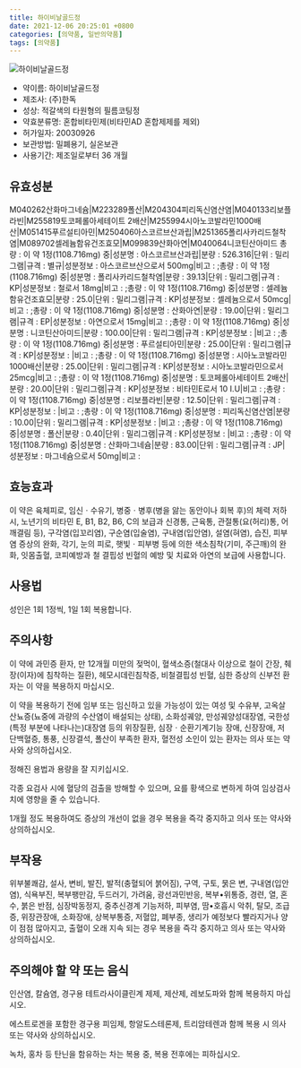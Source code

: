 ```yaml
---
title: 하이비날골드정
date: 2021-12-06 20:25:01 +0800
categories: [의약품, 일반의약품]
tags: [의약품]
---
```

![하이비날골드정](https://nedrug.mfds.go.kr/pbp/cmn/itemImageDownload/147428124064400085)

- 약이름: 하이비날골드정
- 제조사: (주)한독
- 성상: 적갈색의 타원형의 필름코팅정
- 약효분류명: 혼합비타민제(비타민AD 혼합제제를 제외)
- 허가일자: 20030926
- 보관방법: 밀폐용기, 실온보관
- 사용기간: 제조일로부터 36 개월
## 유효성분
M040262산화마그네슘|M223289폴산|M204304피리독신염산염|M040133리보플라빈|M255819토코페롤아세테이트 2배산|M255994시아노코발라민1000배산|M051415푸르설티아민|M250406아스코르브산과립|M251365폴리사카리드철착염|M089702셀레늄함유건조효모|M099839산화아연|M040064니코틴산아미드
총량 : 이 약 1정(1108.716mg) 중|성분명 : 아스코르브산과립|분량 : 526.316|단위 : 밀리그램|규격 : 별규|성분정보 : 아스코르브산으로서 500mg|비고 : ;총량 : 이 약 1정(1108.716mg) 중|성분명 : 폴리사카리드철착염|분량 : 39.13|단위 : 밀리그램|규격 : KP|성분정보 : 철로서 18mg|비고 : ;총량 : 이 약 1정(1108.716mg) 중|성분명 : 셀레늄함유건조효모|분량 : 25.0|단위 : 밀리그램|규격 : KP|성분정보 : 셀레늄으로서 50mcg|비고 : ;총량 : 이 약 1정(1108.716mg) 중|성분명 : 산화아연|분량 : 19.00|단위 : 밀리그램|규격 : EP|성분정보 : 아연으로서 15mg|비고 : ;총량 : 이 약 1정(1108.716mg) 중|성분명 : 니코틴산아미드|분량 : 100.00|단위 : 밀리그램|규격 : KP|성분정보 : |비고 : ;총량 : 이 약 1정(1108.716mg) 중|성분명 : 푸르설티아민|분량 : 25.00|단위 : 밀리그램|규격 : KP|성분정보 : |비고 : ;총량 : 이 약 1정(1108.716mg) 중|성분명 : 시아노코발라민1000배산|분량 : 25.00|단위 : 밀리그램|규격 : KP|성분정보 : 시아노코발라민으로서 25mcg|비고 : ;총량 : 이 약 1정(1108.716mg) 중|성분명 : 토코페롤아세테이트 2배산|분량 : 20.00|단위 : 밀리그램|규격 : KP|성분정보 : 비타민E로서 10 I.U|비고 : ;총량 : 이 약 1정(1108.716mg) 중|성분명 : 리보플라빈|분량 : 12.50|단위 : 밀리그램|규격 : KP|성분정보 : |비고 : ;총량 : 이 약 1정(1108.716mg) 중|성분명 : 피리독신염산염|분량 : 10.00|단위 : 밀리그램|규격 : KP|성분정보 : |비고 : ;총량 : 이 약 1정(1108.716mg) 중|성분명 : 폴산|분량 : 0.40|단위 : 밀리그램|규격 : KP|성분정보 : |비고 : ;총량 : 이 약 1정(1108.716mg) 중|성분명 : 산화마그네슘|분량 : 83.00|단위 : 밀리그램|규격 : JP|성분정보 : 마그네슘으로서 50mg|비고 :
## 효능효과
이 약은 육체피로, 임신ㆍ수유기, 병중ㆍ병후(병을 앓는 동안이나 회복 후)의 체력 저하 시, 노년기의 비타민 E, B1, B2, B6, C의 보급과 신경통, 근육통, 관절통(요(허리)통, 어깨결림 등), 구각염(입꼬리염), 구순염(입술염), 구내염(입안염), 설염(혀염), 습진, 피부염 증상의 완화, 각기, 눈의 피로, 햇빛ㆍ피부병 등에 의한 색소침착(기미, 주근깨)의 완화, 잇몸출혈, 코피예방과 철 결핍성 빈혈의 예방 및 치료와 아연의 보급에 사용합니다.

## 사용법
성인은 1회 1정씩, 1일 1회 복용합니다.

## 주의사항
이 약에 과민증 환자, 만 12개월 미만의 젖먹이, 혈색소증(철대사 이상으로 철이 간장, 췌장(이자)에 침착하는 질환), 헤모시데린침착증, 비철결핍성 빈혈, 심한 증상의 신부전 환자는 이 약을 복용하지 마십시오.

이 약을 복용하기 전에 임부 또는 임신하고 있을 가능성이 있는 여성 및 수유부, 고옥살산뇨증(뇨중에 과량의 수산염이 배설되는 상태), 소화성궤양, 만성궤양성대장염, 국한성(특정 부분에 나타나는)대장염 등의 위장질환, 심장ㆍ순환기계기능 장애, 신장장애, 저단백혈증, 통풍, 신장결석, 폴산이 부족한 환자, 혈전성 소인이 있는 환자는 의사 또는 약사와 상의하십시오.

정해진 용법과 용량을 잘 지키십시오.

각종 요검사 시에 혈당의 검출을 방해할 수 있으며, 요를 황색으로 변하게 하여 임상검사치에 영향을 줄 수 있습니다.

1개월 정도 복용하여도 증상의 개선이 없을 경우 복용을 즉각 중지하고 의사 또는 약사와 상의하십시오.

## 부작용
위부불쾌감, 설사, 변비, 발진, 발적(충혈되어 붉어짐), 구역, 구토, 묽은 변, 구내염(입안염), 식욕부진, 복부팽만감, 두드러기, 가려움, 광선과민반응, 복부•위통증, 경련, 열, 혼수, 붉은 반점, 심장박동정지, 중추신경계 기능저하, 피부염, 땀•호흡시 악취, 탈모, 조급증, 위장관장애, 소화장애, 상복부통증, 저혈압, 폐부종, 생리가 예정보다 빨라지거나 양이 점점 많아지고, 출혈이 오래 지속 되는 경우 복용을 즉각 중지하고 의사 또는 약사와 상의하십시오.

## 주의해야 할 약 또는 음식
인산염, 칼슘염, 경구용 테트라사이클린계 제제, 제산제, 레보도파와 함께 복용하지 마십시오.

에스트로겐을 포함한 경구용 피임제, 항알도스테론제, 트리암테렌과 함께 복용 시 의사 또는 약사와 상의하십시오.

녹차, 홍차 등 탄닌을 함유하는 차는 복용 중, 복용 전후에는 피하십시오.

